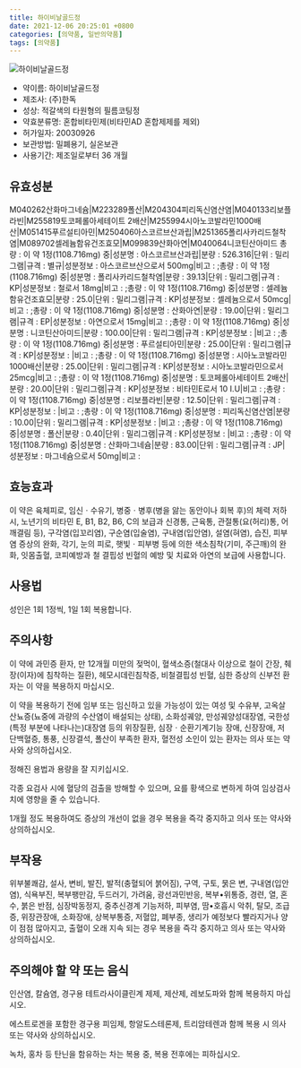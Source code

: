 ```yaml
---
title: 하이비날골드정
date: 2021-12-06 20:25:01 +0800
categories: [의약품, 일반의약품]
tags: [의약품]
---
```

![하이비날골드정](https://nedrug.mfds.go.kr/pbp/cmn/itemImageDownload/147428124064400085)

- 약이름: 하이비날골드정
- 제조사: (주)한독
- 성상: 적갈색의 타원형의 필름코팅정
- 약효분류명: 혼합비타민제(비타민AD 혼합제제를 제외)
- 허가일자: 20030926
- 보관방법: 밀폐용기, 실온보관
- 사용기간: 제조일로부터 36 개월
## 유효성분
M040262산화마그네슘|M223289폴산|M204304피리독신염산염|M040133리보플라빈|M255819토코페롤아세테이트 2배산|M255994시아노코발라민1000배산|M051415푸르설티아민|M250406아스코르브산과립|M251365폴리사카리드철착염|M089702셀레늄함유건조효모|M099839산화아연|M040064니코틴산아미드
총량 : 이 약 1정(1108.716mg) 중|성분명 : 아스코르브산과립|분량 : 526.316|단위 : 밀리그램|규격 : 별규|성분정보 : 아스코르브산으로서 500mg|비고 : ;총량 : 이 약 1정(1108.716mg) 중|성분명 : 폴리사카리드철착염|분량 : 39.13|단위 : 밀리그램|규격 : KP|성분정보 : 철로서 18mg|비고 : ;총량 : 이 약 1정(1108.716mg) 중|성분명 : 셀레늄함유건조효모|분량 : 25.0|단위 : 밀리그램|규격 : KP|성분정보 : 셀레늄으로서 50mcg|비고 : ;총량 : 이 약 1정(1108.716mg) 중|성분명 : 산화아연|분량 : 19.00|단위 : 밀리그램|규격 : EP|성분정보 : 아연으로서 15mg|비고 : ;총량 : 이 약 1정(1108.716mg) 중|성분명 : 니코틴산아미드|분량 : 100.00|단위 : 밀리그램|규격 : KP|성분정보 : |비고 : ;총량 : 이 약 1정(1108.716mg) 중|성분명 : 푸르설티아민|분량 : 25.00|단위 : 밀리그램|규격 : KP|성분정보 : |비고 : ;총량 : 이 약 1정(1108.716mg) 중|성분명 : 시아노코발라민1000배산|분량 : 25.00|단위 : 밀리그램|규격 : KP|성분정보 : 시아노코발라민으로서 25mcg|비고 : ;총량 : 이 약 1정(1108.716mg) 중|성분명 : 토코페롤아세테이트 2배산|분량 : 20.00|단위 : 밀리그램|규격 : KP|성분정보 : 비타민E로서 10 I.U|비고 : ;총량 : 이 약 1정(1108.716mg) 중|성분명 : 리보플라빈|분량 : 12.50|단위 : 밀리그램|규격 : KP|성분정보 : |비고 : ;총량 : 이 약 1정(1108.716mg) 중|성분명 : 피리독신염산염|분량 : 10.00|단위 : 밀리그램|규격 : KP|성분정보 : |비고 : ;총량 : 이 약 1정(1108.716mg) 중|성분명 : 폴산|분량 : 0.40|단위 : 밀리그램|규격 : KP|성분정보 : |비고 : ;총량 : 이 약 1정(1108.716mg) 중|성분명 : 산화마그네슘|분량 : 83.00|단위 : 밀리그램|규격 : JP|성분정보 : 마그네슘으로서 50mg|비고 :
## 효능효과
이 약은 육체피로, 임신ㆍ수유기, 병중ㆍ병후(병을 앓는 동안이나 회복 후)의 체력 저하 시, 노년기의 비타민 E, B1, B2, B6, C의 보급과 신경통, 근육통, 관절통(요(허리)통, 어깨결림 등), 구각염(입꼬리염), 구순염(입술염), 구내염(입안염), 설염(혀염), 습진, 피부염 증상의 완화, 각기, 눈의 피로, 햇빛ㆍ피부병 등에 의한 색소침착(기미, 주근깨)의 완화, 잇몸출혈, 코피예방과 철 결핍성 빈혈의 예방 및 치료와 아연의 보급에 사용합니다.

## 사용법
성인은 1회 1정씩, 1일 1회 복용합니다.

## 주의사항
이 약에 과민증 환자, 만 12개월 미만의 젖먹이, 혈색소증(철대사 이상으로 철이 간장, 췌장(이자)에 침착하는 질환), 헤모시데린침착증, 비철결핍성 빈혈, 심한 증상의 신부전 환자는 이 약을 복용하지 마십시오.

이 약을 복용하기 전에 임부 또는 임신하고 있을 가능성이 있는 여성 및 수유부, 고옥살산뇨증(뇨중에 과량의 수산염이 배설되는 상태), 소화성궤양, 만성궤양성대장염, 국한성(특정 부분에 나타나는)대장염 등의 위장질환, 심장ㆍ순환기계기능 장애, 신장장애, 저단백혈증, 통풍, 신장결석, 폴산이 부족한 환자, 혈전성 소인이 있는 환자는 의사 또는 약사와 상의하십시오.

정해진 용법과 용량을 잘 지키십시오.

각종 요검사 시에 혈당의 검출을 방해할 수 있으며, 요를 황색으로 변하게 하여 임상검사치에 영향을 줄 수 있습니다.

1개월 정도 복용하여도 증상의 개선이 없을 경우 복용을 즉각 중지하고 의사 또는 약사와 상의하십시오.

## 부작용
위부불쾌감, 설사, 변비, 발진, 발적(충혈되어 붉어짐), 구역, 구토, 묽은 변, 구내염(입안염), 식욕부진, 복부팽만감, 두드러기, 가려움, 광선과민반응, 복부•위통증, 경련, 열, 혼수, 붉은 반점, 심장박동정지, 중추신경계 기능저하, 피부염, 땀•호흡시 악취, 탈모, 조급증, 위장관장애, 소화장애, 상복부통증, 저혈압, 폐부종, 생리가 예정보다 빨라지거나 양이 점점 많아지고, 출혈이 오래 지속 되는 경우 복용을 즉각 중지하고 의사 또는 약사와 상의하십시오.

## 주의해야 할 약 또는 음식
인산염, 칼슘염, 경구용 테트라사이클린계 제제, 제산제, 레보도파와 함께 복용하지 마십시오.

에스트로겐을 포함한 경구용 피임제, 항알도스테론제, 트리암테렌과 함께 복용 시 의사 또는 약사와 상의하십시오.

녹차, 홍차 등 탄닌을 함유하는 차는 복용 중, 복용 전후에는 피하십시오.

